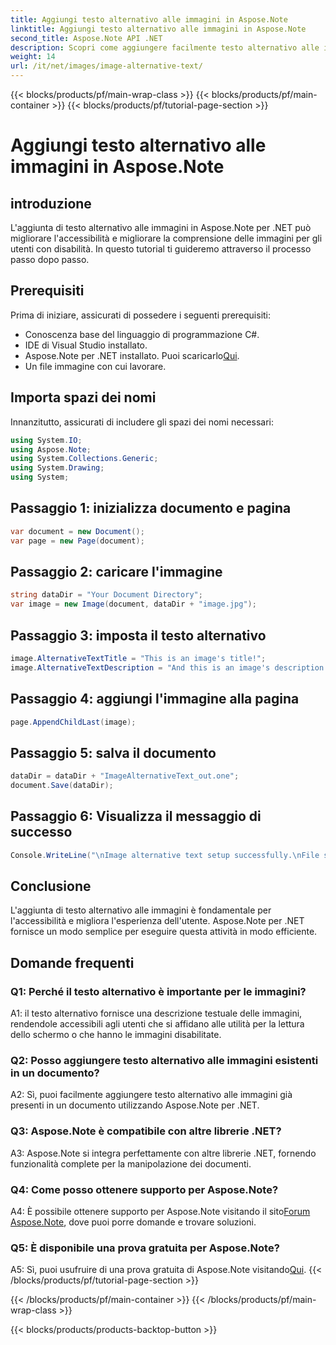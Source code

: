 ```yaml
---
title: Aggiungi testo alternativo alle immagini in Aspose.Note
linktitle: Aggiungi testo alternativo alle immagini in Aspose.Note
second_title: Aspose.Note API .NET
description: Scopri come aggiungere facilmente testo alternativo alle immagini in Aspose.Note per .NET. Migliora l'accessibilità e l'esperienza utente con questa guida passo passo.
weight: 14
url: /it/net/images/image-alternative-text/
---
```


{{< blocks/products/pf/main-wrap-class >}}
{{< blocks/products/pf/main-container >}}
{{< blocks/products/pf/tutorial-page-section >}}

# Aggiungi testo alternativo alle immagini in Aspose.Note

## introduzione

L'aggiunta di testo alternativo alle immagini in Aspose.Note per .NET può migliorare l'accessibilità e migliorare la comprensione delle immagini per gli utenti con disabilità. In questo tutorial ti guideremo attraverso il processo passo dopo passo.

## Prerequisiti

Prima di iniziare, assicurati di possedere i seguenti prerequisiti:

- Conoscenza base del linguaggio di programmazione C#.
- IDE di Visual Studio installato.
-  Aspose.Note per .NET installato. Puoi scaricarlo[Qui](https://releases.aspose.com/note/net/).
- Un file immagine con cui lavorare.

## Importa spazi dei nomi

Innanzitutto, assicurati di includere gli spazi dei nomi necessari:

```csharp
using System.IO;
using Aspose.Note;
using System.Collections.Generic;
using System.Drawing;
using System;
```

## Passaggio 1: inizializza documento e pagina

```csharp
var document = new Document();
var page = new Page(document);
```

## Passaggio 2: caricare l'immagine

```csharp
string dataDir = "Your Document Directory";
var image = new Image(document, dataDir + "image.jpg");
```

## Passaggio 3: imposta il testo alternativo

```csharp
image.AlternativeTextTitle = "This is an image's title!";
image.AlternativeTextDescription = "And this is an image's description!";
```

## Passaggio 4: aggiungi l'immagine alla pagina

```csharp
page.AppendChildLast(image);
```

## Passaggio 5: salva il documento

```csharp
dataDir = dataDir + "ImageAlternativeText_out.one";
document.Save(dataDir);
```

## Passaggio 6: Visualizza il messaggio di successo

```csharp
Console.WriteLine("\nImage alternative text setup successfully.\nFile saved at " + dataDir); 
```

## Conclusione

L'aggiunta di testo alternativo alle immagini è fondamentale per l'accessibilità e migliora l'esperienza dell'utente. Aspose.Note per .NET fornisce un modo semplice per eseguire questa attività in modo efficiente.

## Domande frequenti

### Q1: Perché il testo alternativo è importante per le immagini?

A1: il testo alternativo fornisce una descrizione testuale delle immagini, rendendole accessibili agli utenti che si affidano alle utilità per la lettura dello schermo o che hanno le immagini disabilitate.

### Q2: Posso aggiungere testo alternativo alle immagini esistenti in un documento?

A2: Sì, puoi facilmente aggiungere testo alternativo alle immagini già presenti in un documento utilizzando Aspose.Note per .NET.

### Q3: Aspose.Note è compatibile con altre librerie .NET?

A3: Aspose.Note si integra perfettamente con altre librerie .NET, fornendo funzionalità complete per la manipolazione dei documenti.

### Q4: Come posso ottenere supporto per Aspose.Note?

 A4: È possibile ottenere supporto per Aspose.Note visitando il sito[Forum Aspose.Note](https://forum.aspose.com/c/note/28), dove puoi porre domande e trovare soluzioni.

### Q5: È disponibile una prova gratuita per Aspose.Note?

A5: Sì, puoi usufruire di una prova gratuita di Aspose.Note visitando[Qui](https://releases.aspose.com/).
{{< /blocks/products/pf/tutorial-page-section >}}

{{< /blocks/products/pf/main-container >}}
{{< /blocks/products/pf/main-wrap-class >}}

{{< blocks/products/products-backtop-button >}}
